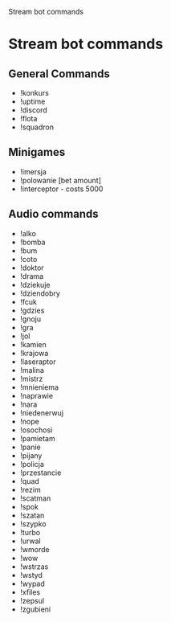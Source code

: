 Stream bot commands

# Stream bot commands

## General Commands
- !konkurs
- !uptime
- !discord
- !flota
- !squadron

## Minigames
- !imersja
- !polowanie [bet amount]
- !interceptor - costs 5000

## Audio commands
- !alko
- !bomba
- !bum
- !coto
- !doktor
- !drama
- !dziekuje
- !dziendobry
- !fcuk
- !gdzies
- !gnoju
- !gra
- !jol
- !kamien
- !krajowa
- !laseraptor
- !malina
- !mistrz
- !mnieniema
- !naprawie
- !nara
- !niedenerwuj
- !nope
- !osochosi
- !pamietam
- !panie
- !pijany
- !policja
- !przestancie
- !quad
- !rezim
- !scatman
- !spok
- !szatan
- !szypko
- !turbo
- !urwal
- !wmorde
- !wow
- !wstrzas
- !wstyd
- !wypad
- !xfiles
- !zepsul
- !zgubieni
